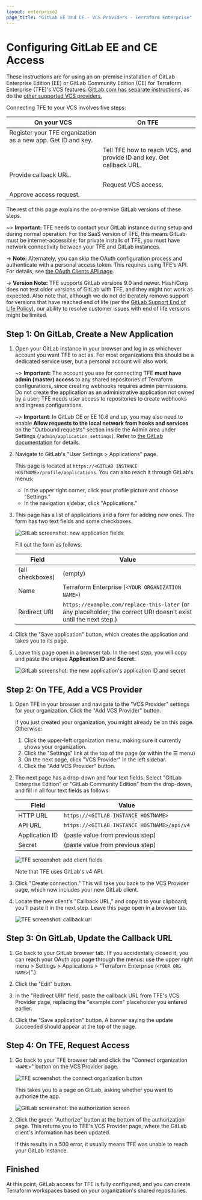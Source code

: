 ```yaml
---
layout: enterprise2
page_title: "GitLab EE and CE - VCS Providers - Terraform Enterprise"
---
```


# Configuring GitLab EE and CE Access

These instructions are for using an on-premise installation of GitLab Enterprise Edition (EE) or GitLab Community Edition (CE) for Terraform Enterprise (TFE)'s VCS features. [GitLab.com has separate instructions,](./gitlab-com.html) as do the [other supported VCS providers.](./index.html)

Connecting TFE to your VCS involves five steps:

On your VCS | On TFE
--|--
Register your TFE organization as a new app. Get ID and key. | &nbsp;
&nbsp; | Tell TFE how to reach VCS, and provide ID and key. Get callback URL.
Provide callback URL. | &nbsp;
&nbsp; | Request VCS access.
Approve access request. | &nbsp;

The rest of this page explains the on-premise GitLab versions of these steps.

~> **Important:** TFE needs to contact your GitLab instance during setup and during normal operation. For the SaaS version of TFE, this means GitLab must be internet-accessible; for private installs of TFE, you must have network connectivity between your TFE and GitLab instances.

-> **Note:** Alternately, you can skip the OAuth configuration process and authenticate with a personal access token. This requires using TFE's API. For details, see [the OAuth Clients API page](../api/oauth-clients.html).

-> **Version Note:** TFE supports GitLab versions 9.0 and newer. HashiCorp does not test older versions of GitLab with TFE, and they might not work as expected. Also note that, although we do not deliberately remove support for versions that have reached end of life (per the [GitLab Support End of Life Policy](https://docs.gitlab.com/ee/policy/maintenance.html#patch-releases)), our ability to resolve customer issues with end of life versions might be limited.

## Step 1: On GitLab, Create a New Application

1. Open your GitLab instance in your browser and log in as whichever account you want TFE to act as. For most organizations this should be a dedicated service user, but a personal account will also work.

    ~> **Important:** The account you use for connecting TFE **must have admin (master) access** to any shared repositories of Terraform configurations, since creating webhooks requires admin permissions. Do not create the application as an administrative application not owned by a user; TFE needs user access to repositories to create webhooks and ingress configurations.

    ~> **Important**: In GitLab CE or EE 10.6 and up, you may also need to enable **Allow requests to the local network from hooks and services** on the "Outbound requests" section inside the Admin area under Settings (`/admin/application_settings`). Refer to [the GitLab documentation](https://docs.gitlab.com/ee/security/webhooks.html) for details.

2. Navigate to GitLab's "User Settings > Applications" page.

    This page is located at `https://<GITLAB INSTANCE HOSTNAME>/profile/applications`. You can also reach it through GitLab's menus:
    - In the upper right corner, click your profile picture and choose "Settings."
    - In the navigation sidebar, click "Applications."

3. This page has a list of applications and a form for adding new ones. The form has two text fields and some checkboxes.

    ![GitLab screenshot: new application fields](./images/gitlab-application-settings.png)

    Fill out the form as follows:

    Field            | Value
    -----------------|--------------------------------------------------
    (all checkboxes) | (empty)
    Name             | Terraform Enterprise (`<YOUR ORGANIZATION NAME>`)
    Redirect URI     | `https://example.com/replace-this-later` (or any placeholder; the correct URI doesn't exist until the next step.)

4. Click the "Save application" button, which creates the application and takes you to its page.

5. Leave this page open in a browser tab. In the next step, you will copy and paste the unique **Application ID** and **Secret.**

    ![GitLab screenshot: the new application's application ID and secret](./images/gitlab-application-created.png)

## Step 2: On TFE, Add a VCS Provider

1. Open TFE in your browser and navigate to the "VCS Provider" settings for your organization. Click the "Add VCS Provider" button.

    If you just created your organization, you might already be on this page. Otherwise:

    1. Click the upper-left organization menu, making sure it currently shows your organization.
    1. Click the "Settings" link at the top of the page (or within the &#9776; menu)
    1. On the next page, click "VCS Provider" in the left sidebar.
    1. Click the "Add VCS Provider" button.

2. The next page has a drop-down and four text fields. Select "GitLab Enterprise Edition" or "GitLab Community Edition" from the drop-down, and fill in all four text fields as follows:

    Field          | Value
    ---------------|--------------------------------------------
    HTTP URL       | `https://<GITLAB INSTANCE HOSTNAME>`
    API URL        | `https://<GITLAB INSTANCE HOSTNAME>/api/v4`
    Application ID | (paste value from previous step)
    Secret         | (paste value from previous step)

    ![TFE screenshot: add client fields](./images/gitlab-eece-tfe-add-client-fields.png)

    Note that TFE uses GitLab's v4 API.

3. Click "Create connection." This will take you back to the VCS Provider page, which now includes your new GitLab client.

4. Locate the new client's "Callback URL," and copy it to your clipboard; you'll paste it in the next step. Leave this page open in a browser tab.

    ![TFE screenshot: callback url](./images/gitlab-tfe-callback-url.png)


## Step 3: On GitLab, Update the Callback URL

1. Go back to your GitLab browser tab. (If you accidentally closed it, you can reach your OAuth app page through the menus: use the upper right menu > Settings > Applications > "Terraform Enterprise (`<YOUR ORG NAME>`)".)

2. Click the "Edit" button.

3. In the "Redirect URI" field, paste the callback URL from TFE's VCS Provider page, replacing the "example.com" placeholder you entered earlier.

4. Click the "Save application" button. A banner saying the update succeeded should appear at the top of the page.

## Step 4: On TFE, Request Access

1. Go back to your TFE browser tab and click the "Connect organization `<NAME>`" button on the VCS Provider page.

    ![TFE screenshot: the connect organization button](./images/tfe-connect-orgname.png)

    This takes you to a page on GitLab, asking whether you want to authorize the app.

    ![GitLab screenshot: the authorization screen](./images/gitlab-authorize.png)

2. Click the green "Authorize" button at the bottom of the authorization page. This returns you to TFE's VCS Provider page, where the GitLab client's information has been updated.

    If this results in a 500 error, it usually means TFE was unable to reach your GitLab instance.

## Finished

At this point, GitLab access for TFE is fully configured, and you can create Terraform workspaces based on your organization's shared repositories.

